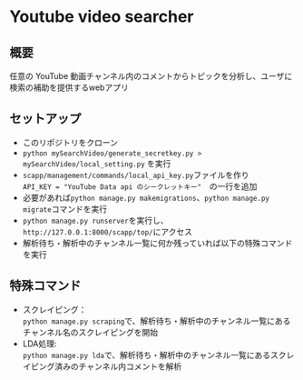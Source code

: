 # Youtube video searcher
## 概要
任意の YouTube 動画チャンネル内のコメントからトピックを分析し、ユーザに検索の補助を提供するwebアプリ

## セットアップ
- このリポジトリをクローン
- `python mySearchVideo/generate_secretkey.py > mySearchVideo/local_setting.py` を実行
- `scapp/management/commands/local_api_key.py`ファイルを作り<br>
`API_KEY = "YouTube Data api のシークレットキー"`　の一行を追加<br>
- 必要があれば`python manage.py makemigrations`、`python manage.py migrate`コマンドを実行
- `python manage.py runserver`を実行し、<br>
`http://127.0.0.1:8000/scapp/top/`にアクセス
- 解析待ち・解析中のチャンネル一覧に何か残っていれば以下の特殊コマンドを実行

## 特殊コマンド
- スクレイピング：<br>
`python manage.py scraping`で、解析待ち・解析中のチャンネル一覧にあるチャンネル名のスクレイピングを開始
- LDA処理:<br>
`python manage.py lda`で、解析待ち・解析中のチャンネル一覧にあるスクレイピング済みのチャンネル内コメントを解析